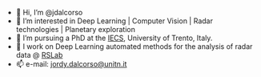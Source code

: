 - 👋 Hi, I’m @jdalcorso
- 👀 I’m interested in Deep Learning | Computer Vision | Radar technologies | Planetary exploration
- 🌱 I’m pursuing a PhD at the [IECS](https://iecs.unitn.it), University of Trento, Italy.
- 🤖 I work on Deep Learning automated methods for the analysis of radar data @ [RSLab](https://rslab.disi.unitn.it)
- 📫 e-mail: jordy.dalcorso@unitn.it

<!---
jdalcorso/jdalcorso is a ✨ special ✨ repository because its `README.md` (this file) appears on your GitHub profile.
You can click the Preview link to take a look at your changes.
--->

